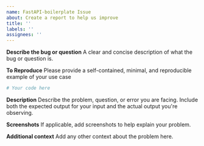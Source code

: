 ```yaml
---
name: FastAPI-boilerplate Issue
about: Create a report to help us improve
title: ''
labels: ''
assignees: ''
---
```


**Describe the bug or question**
A clear and concise description of what the bug or question is.

**To Reproduce**
Please provide a self-contained, minimal, and reproducible example of your use case

```python
# Your code here
```

**Description**
Describe the problem, question, or error you are facing. Include both the expected output for your input and the actual output you're observing.

**Screenshots**
If applicable, add screenshots to help explain your problem.

**Additional context**
Add any other context about the problem here.
